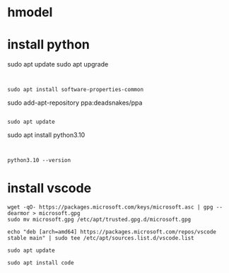 # hmodel


# install python


sudo apt update
sudo apt upgrade
```


sudo apt install software-properties-common
```

sudo add-apt-repository ppa:deadsnakes/ppa
```

sudo apt update
```

sudo apt install python3.10
```


python3.10 --version
```

# install vscode
```shell
wget -qO- https://packages.microsoft.com/keys/microsoft.asc | gpg --dearmor > microsoft.gpg
sudo mv microsoft.gpg /etc/apt/trusted.gpg.d/microsoft.gpg

```

```shell
echo "deb [arch=amd64] https://packages.microsoft.com/repos/vscode stable main" | sudo tee /etc/apt/sources.list.d/vscode.list
```

```shell
sudo apt update
```

```shell
sudo apt install code
```